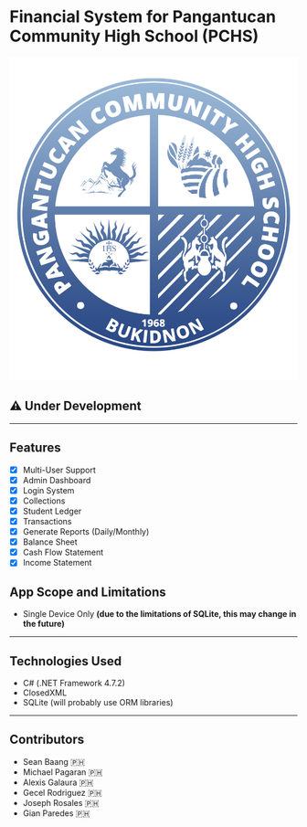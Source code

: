 # Financial System for Pangantucan Community High School (PCHS)

![pchs-logo](PCHS-Logo.png)

## :warning: Under Development

---

## Features

- [x] Multi-User Support
- [x] Admin Dashboard
- [x] Login System
- [x] Collections
- [x] Student Ledger
- [x] Transactions
- [x] Generate Reports (Daily/Monthly)
- [x] Balance Sheet
- [x] Cash Flow Statement
- [x] Income Statement

## App Scope and Limitations

- Single Device Only __(due to the limitations of SQLite, this may change in the future)__

---

## Technologies Used

- C# (.NET Framework 4.7.2)
- ClosedXML
- SQLite (will probably use ORM libraries)

---

## Contributors

- Sean Baang :philippines:
- Michael Pagaran :philippines:
- Alexis Galaura :philippines:
- Gecel Rodriguez :philippines:
- Joseph Rosales :philippines:
- Gian Paredes :philippines:
